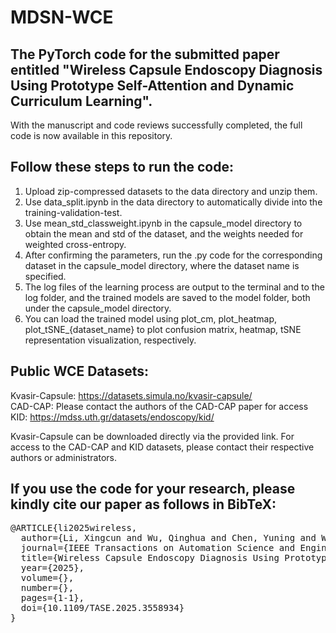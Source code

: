 # MDSN-WCE

## The PyTorch code for the submitted paper entitled "Wireless Capsule Endoscopy Diagnosis Using Prototype Self-Attention and Dynamic Curriculum Learning". 

With the manuscript and code reviews successfully completed, the full code is now available in this repository.

## Follow these steps to run the code:

1. Upload zip-compressed datasets to the data directory and unzip them.
2. Use data_split.ipynb in the data directory to automatically divide into the training-validation-test.
3. Use mean_std_classweight.ipynb in the capsule_model directory to obtain the mean and std of the dataset, and the weights needed for weighted cross-entropy.
4. After confirming the parameters, run the .py code for the corresponding dataset in the capsule_model directory, where the dataset name is specified.
5. The log files of the learning process are output to the terminal and to the log folder, and the trained models are saved to the model folder, both under the capsule_model directory.
6. You can load the trained model using plot_cm, plot_heatmap, plot_tSNE_{dataset_name} to plot confusion matrix, heatmap, tSNE representation visualization, respectively.

## Public WCE Datasets:
Kvasir-Capsule: https://datasets.simula.no/kvasir-capsule/  
CAD-CAP: Please contact the authors of the CAD-CAP paper for access  
KID: https://mdss.uth.gr/datasets/endoscopy/kid/  

Kvasir-Capsule can be downloaded directly via the provided link. For access to the CAD-CAP and KID datasets, please contact their respective authors or administrators.
## If you use the code for your research, please kindly cite our paper as follows in BibTeX:
<pre>
@ARTICLE{li2025wireless,
  author={Li, Xingcun and Wu, Qinghua and Chen, Yuning and Wu, Kun and Meng, Lin},
  journal={IEEE Transactions on Automation Science and Engineering}, 
  title={Wireless Capsule Endoscopy Diagnosis Using Prototype Self-Attention and Dynamic Curriculum Learning}, 
  year={2025},
  volume={},
  number={},
  pages={1-1},
  doi={10.1109/TASE.2025.3558934}
}
</pre>
